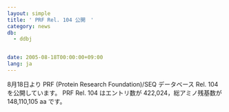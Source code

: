 ```yaml
---
layout: simple
title: ' PRF Rel. 104 公開　'
category: news
db:
  - ddbj


date: 2005-08-18T00:00:00+09:00
lang: ja
---
```


8月18日より PRF (Protein Research Foundation)/SEQ データベース Rel. 104 を公開しています。 PRF Rel. 104 はエントリ数が 422,024，総アミノ残基数が 148,110,105 aa です。
